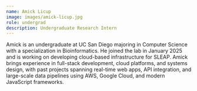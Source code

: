 ```yaml
---
name: Amick Licup
image: images/amick-licup.jpg
role: undergrad
description: Undergraduate Research Intern
---
```


Amick is an undergraduate at UC San Diego majoring in Computer Science with a specialization in Bioinformatics. He joined the lab in January 2025 and is working on developing cloud-based infrastructure for SLEAP. Amick brings experience in full-stack development, cloud platforms, and systems design, with past projects spanning real-time web apps, API integration, and large-scale data pipelines using AWS, Google Cloud, and modern JavaScript frameworks.